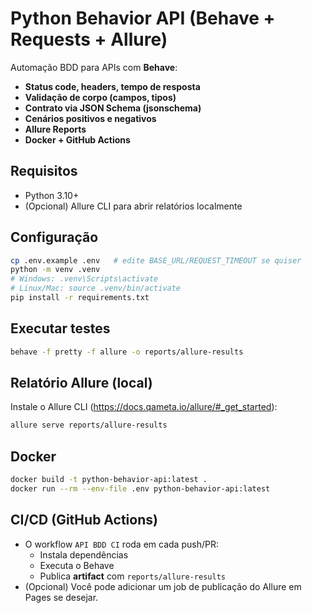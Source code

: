 # Python Behavior API (Behave + Requests + Allure)

Automação BDD para APIs com **Behave**:
- **Status code, headers, tempo de resposta**
- **Validação de corpo (campos, tipos)**
- **Contrato via JSON Schema (jsonschema)**
- **Cenários positivos e negativos**
- **Allure Reports**
- **Docker + GitHub Actions**

## Requisitos
- Python 3.10+
- (Opcional) Allure CLI para abrir relatórios localmente

## Configuração
```bash
cp .env.example .env   # edite BASE_URL/REQUEST_TIMEOUT se quiser
python -m venv .venv
# Windows: .venv\Scripts\activate
# Linux/Mac: source .venv/bin/activate
pip install -r requirements.txt
```

## Executar testes
```bash
behave -f pretty -f allure -o reports/allure-results
```

## Relatório Allure (local)
Instale o Allure CLI (https://docs.qameta.io/allure/#_get_started):
```bash
allure serve reports/allure-results
```

## Docker
```bash
docker build -t python-behavior-api:latest .
docker run --rm --env-file .env python-behavior-api:latest
```

## CI/CD (GitHub Actions)
- O workflow `API BDD CI` roda em cada push/PR:
  - Instala dependências
  - Executa o Behave
  - Publica **artifact** com `reports/allure-results`
- (Opcional) Você pode adicionar um job de publicação do Allure em Pages se desejar.
